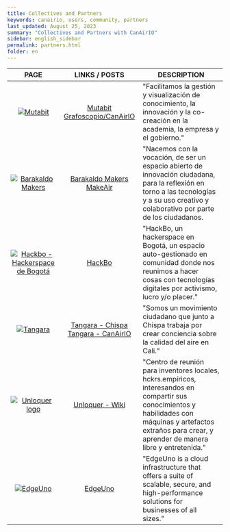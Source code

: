 ```yaml
---
title: Collectives and Partners
keywords: canairio, users, community, partners
last_updated: August 25, 2023
summary: "Collectives and Partners with CanAirIO"
sidebar: english_sidebar
permalink: partners.html
folder: en
---
```


| PAGE            | LINKS / POSTS| DESCRIPTION     |
| :-----------: |:----------------:| -----------|
| [![Mutabit](/docs/images/logo-mutabit-negro.png)](https://mutabit.com/) | [Mutabit](https://mutabit.com/)  [Grafoscopio/CanAirIO](https://mutabit.com/repos.fossil/mutabit/doc/tip/wiki/es/canairio--bsz8m.md.html) | "Facilitamos la gestión y visualización de conocimiento, la innovación y la co-creación en la academia, la empresa y el gobierno."
| [![Barakaldo Makers](/docs/images/logo-barakaldomakers-org.jpg)](https://barakaldomakers.org/) | [Barakaldo Makers](https://barakaldomakers.org/)  [MakeAir](https://elmundoempresarial.info/2022/12/26/presentacion-proyecto-makeair-mejora-de-la-empleabilidad-a-traves-de-la-filosofia-maker/tecnologias/) | "Nacemos con la vocación, de ser un espacio abierto de innovación ciudadana, para la reflexión en torno a las tecnologías y a su uso creativo y colaborativo por parte de los ciudadanos.
| [![Hackbo - Hackerspace de Bogotá](/docs/images/logo-hackbo-org.png)](https://hackbo.org/)| [HackBo](https://hackbo.org/) | "HackBo, un hackerspace en Bogotá, un espacio auto-gestionado en comunidad donde nos reunimos a hacer cosas con tecnologías digitales por activismo, lucro y/o placer." |
| [![Tangara](/docs/images/logo-tangara.png)](https://tangara.chis.pa) | [Tangara - Chispa](https://tangara.chis.pa) [Tangara - CanAirIO](https://canair.io/es/tangara/) | "Somos un movimiento ciudadano que junto a Chispa trabaja por crear conciencia sobre la calidad del aire en Cali."|
| [![Unloquer logo](/docs/images/logo-unloquer.png)](https://wiki.unloquer.org/) | [Unloquer - Wiki](https://wiki.unloquer.org/) | "Centro de reunión para inventores locales, hckrs.empíricos, interesandos en compartir sus conocimientos y habilidades con máquinas y artefactos extraños para crear,  y aprender  de manera libre y entretenida." |
| [![EdgeUno](/docs/images/logo-edge-uno-blue.png)](https://edgeuno.cloud/) | [EdgeUno](https://edgeuno.cloud/) | "EdgeUno is a cloud infrastructure that offers a suite of scalable, secure, and high-performance solutions for businesses of all sizes." |
